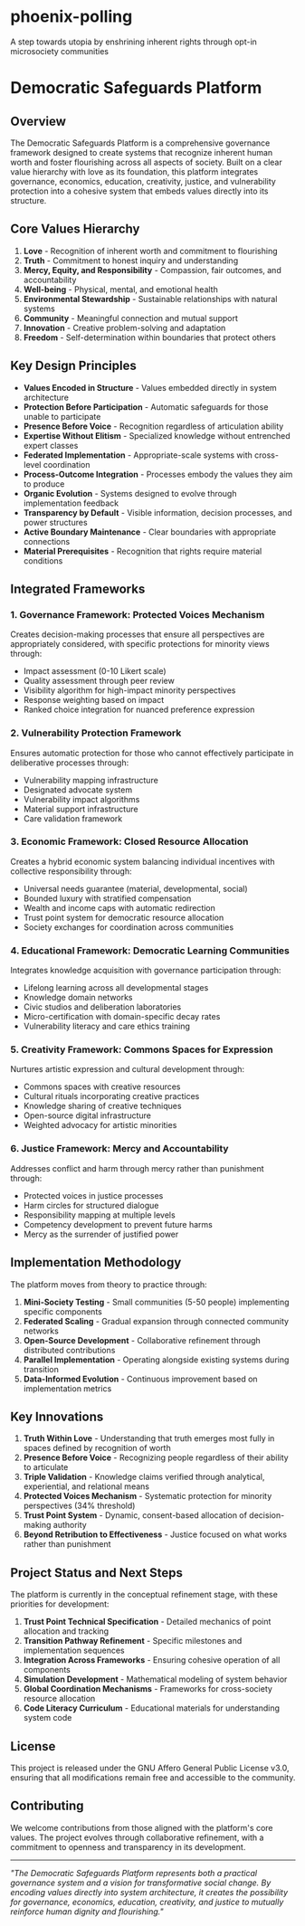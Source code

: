 # phoenix-polling
A step towards utopia by enshrining inherent rights through opt-in microsociety communities

# Democratic Safeguards Platform

## Overview

The Democratic Safeguards Platform is a comprehensive governance framework designed to create systems that recognize inherent human worth and foster flourishing across all aspects of society. Built on a clear value hierarchy with love as its foundation, this platform integrates governance, economics, education, creativity, justice, and vulnerability protection into a cohesive system that embeds values directly into its structure.

## Core Values Hierarchy

1. **Love** - Recognition of inherent worth and commitment to flourishing
2. **Truth** - Commitment to honest inquiry and understanding
3. **Mercy, Equity, and Responsibility** - Compassion, fair outcomes, and accountability
4. **Well-being** - Physical, mental, and emotional health
5. **Environmental Stewardship** - Sustainable relationships with natural systems
6. **Community** - Meaningful connection and mutual support
7. **Innovation** - Creative problem-solving and adaptation
8. **Freedom** - Self-determination within boundaries that protect others

## Key Design Principles

- **Values Encoded in Structure** - Values embedded directly in system architecture
- **Protection Before Participation** - Automatic safeguards for those unable to participate
- **Presence Before Voice** - Recognition regardless of articulation ability
- **Expertise Without Elitism** - Specialized knowledge without entrenched expert classes
- **Federated Implementation** - Appropriate-scale systems with cross-level coordination
- **Process-Outcome Integration** - Processes embody the values they aim to produce
- **Organic Evolution** - Systems designed to evolve through implementation feedback
- **Transparency by Default** - Visible information, decision processes, and power structures
- **Active Boundary Maintenance** - Clear boundaries with appropriate connections
- **Material Prerequisites** - Recognition that rights require material conditions

## Integrated Frameworks

### 1. Governance Framework: Protected Voices Mechanism

Creates decision-making processes that ensure all perspectives are appropriately considered, with specific protections for minority views through:

- Impact assessment (0-10 Likert scale)
- Quality assessment through peer review
- Visibility algorithm for high-impact minority perspectives
- Response weighting based on impact
- Ranked choice integration for nuanced preference expression

### 2. Vulnerability Protection Framework

Ensures automatic protection for those who cannot effectively participate in deliberative processes through:

- Vulnerability mapping infrastructure
- Designated advocate system
- Vulnerability impact algorithms
- Material support infrastructure
- Care validation framework

### 3. Economic Framework: Closed Resource Allocation

Creates a hybrid economic system balancing individual incentives with collective responsibility through:

- Universal needs guarantee (material, developmental, social)
- Bounded luxury with stratified compensation
- Wealth and income caps with automatic redirection
- Trust point system for democratic resource allocation
- Society exchanges for coordination across communities

### 4. Educational Framework: Democratic Learning Communities

Integrates knowledge acquisition with governance participation through:

- Lifelong learning across all developmental stages
- Knowledge domain networks
- Civic studios and deliberation laboratories
- Micro-certification with domain-specific decay rates
- Vulnerability literacy and care ethics training

### 5. Creativity Framework: Commons Spaces for Expression

Nurtures artistic expression and cultural development through:

- Commons spaces with creative resources
- Cultural rituals incorporating creative practices
- Knowledge sharing of creative techniques
- Open-source digital infrastructure
- Weighted advocacy for artistic minorities

### 6. Justice Framework: Mercy and Accountability

Addresses conflict and harm through mercy rather than punishment through:

- Protected voices in justice processes
- Harm circles for structured dialogue
- Responsibility mapping at multiple levels
- Competency development to prevent future harms
- Mercy as the surrender of justified power

## Implementation Methodology

The platform moves from theory to practice through:

1. **Mini-Society Testing** - Small communities (5-50 people) implementing specific components
2. **Federated Scaling** - Gradual expansion through connected community networks
3. **Open-Source Development** - Collaborative refinement through distributed contributions
4. **Parallel Implementation** - Operating alongside existing systems during transition
5. **Data-Informed Evolution** - Continuous improvement based on implementation metrics

## Key Innovations

1. **Truth Within Love** - Understanding that truth emerges most fully in spaces defined by recognition of worth
2. **Presence Before Voice** - Recognizing people regardless of their ability to articulate
3. **Triple Validation** - Knowledge claims verified through analytical, experiential, and relational means
4. **Protected Voices Mechanism** - Systematic protection for minority perspectives (34% threshold)
5. **Trust Point System** - Dynamic, consent-based allocation of decision-making authority
6. **Beyond Retribution to Effectiveness** - Justice focused on what works rather than punishment

## Project Status and Next Steps

The platform is currently in the conceptual refinement stage, with these priorities for development:

1. **Trust Point Technical Specification** - Detailed mechanics of point allocation and tracking
2. **Transition Pathway Refinement** - Specific milestones and implementation sequences
3. **Integration Across Frameworks** - Ensuring cohesive operation of all components
4. **Simulation Development** - Mathematical modeling of system behavior
5. **Global Coordination Mechanisms** - Frameworks for cross-society resource allocation
6. **Code Literacy Curriculum** - Educational materials for understanding system code

## License

This project is released under the GNU Affero General Public License v3.0, ensuring that all modifications remain free and accessible to the community.

## Contributing

We welcome contributions from those aligned with the platform's core values. The project evolves through collaborative refinement, with a commitment to openness and transparency in its development.

---

*"The Democratic Safeguards Platform represents both a practical governance system and a vision for transformative social change. By encoding values directly into system architecture, it creates the possibility for governance, economics, education, creativity, and justice to mutually reinforce human dignity and flourishing."*
